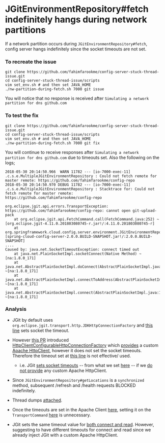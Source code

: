 # JGitEnvironmentRepository#fetch indefinitely hangs during network partitions
If a network partition occurs during `JGitEnvironmentRepository#fetch`, config server hangs indefinitely since the socket timeouts are not set.

### To recreate the issue

```
git clone https://github.com/fahimfarookme/config-server-stuck-thread-issue.git
cd config-server-stuck-thread-issue/scripts
vim set_env.sh # and then set JAVA_HOME
./nw-partition-during-fetch.sh 7000 git issue
```
You will notice that no response is received after `Simulating a network partition for dns github.com`


### To test the fix

```
git clone https://github.com/fahimfarookme/config-server-stuck-thread-issue.git
cd config-server-stuck-thread-issue/scripts
vim set_env.sh # and then set JAVA_HOME
./nw-partition-during-fetch.sh 7000 git fix
```
You will continue to receive responses after `Simulating a network partition for dns github.com` due to timeouts set. Also the following on the logs;

```
2018-05-30 20:14:50.966  WARN 11782 --- [io-7000-exec-11] .c.s.e.MultipleJGitEnvironmentRepository : Could not fetch remote for master remote: https://github.com/fahimfarookme/config-repo
2018-05-30 20:14:50.970 DEBUG 11782 --- [io-7000-exec-11] .c.s.e.MultipleJGitEnvironmentRepository : Stacktrace for: Could not fetch remote for master remote: https://github.com/fahimfarookme/config-repo

org.eclipse.jgit.api.errors.TransportException: https://github.com/fahimfarookme/config-repo: cannot open git-upload-pack
	at org.eclipse.jgit.api.FetchCommand.call(FetchCommand.java:252) ~[org.eclipse.jgit-4.11.0.201803080745-r.jar!/:4.11.0.201803080745-r]
	at org.springframework.cloud.config.server.environment.JGitEnvironmentRepository.fetch(JGitEnvironmentRepository.java:449) [spring-cloud-config-server-2.0.0.BUILD-SNAPSHOT.jar!/:2.0.0.BUILD-SNAPSHOT]
....
Caused by: java.net.SocketTimeoutException: connect timed out
	at java.net.PlainSocketImpl.socketConnect(Native Method) ~[na:1.8.0_171]
	at java.net.AbstractPlainSocketImpl.doConnect(AbstractPlainSocketImpl.java:350) ~[na:1.8.0_171]
	at java.net.AbstractPlainSocketImpl.connectToAddress(AbstractPlainSocketImpl.java:206) ~[na:1.8.0_171]
	at java.net.AbstractPlainSocketImpl.connect(AbstractPlainSocketImpl.java:188) ~[na:1.8.0_171]
```

### Analysis
- JGit by default uses `org.eclipse.jgit.transport.http.JDKHttpConnectionFactory` and [this line](https://github.com/spring-cloud/spring-cloud-config/blob/master/spring-cloud-config-server/src/main/java/org/springframework/cloud/config/server/environment/JGitEnvironmentRepository.java#L596) sets socket the timeout.

- However [this PR](https://github.com/spring-cloud/spring-cloud-config/pull/1002)  introduced [HttpClientConfigurableHttpConnectionFactory](https://github.com/pivotal-dylan-roberts/spring-cloud-config/blob/28dc13ea08222cbdd5c55dfd60d4d28e52d08b85/spring-cloud-config-server/src/main/java/org/springframework/cloud/config/server/environment/HttpClientConfigurableHttpConnectionFactory.java) which [provides](https://github.com/pivotal-dylan-roberts/spring-cloud-config/blob/28dc13ea08222cbdd5c55dfd60d4d28e52d08b85/spring-cloud-config-server/src/main/java/org/springframework/cloud/config/server/environment/HttpClientConfigurableHttpConnectionFactory.java#L56) a custom [Apache HttpClient](https://github.com/pivotal-dylan-roberts/spring-cloud-config/blob/28dc13ea08222cbdd5c55dfd60d4d28e52d08b85/spring-cloud-config-server/src/main/java/org/springframework/cloud/config/server/support/HttpClientSupport.java), however it does not set the socket timeouts. Therefore the timeout set at [this line](https://github.com/spring-cloud/spring-cloud-config/blob/master/spring-cloud-config-server/src/main/java/org/springframework/cloud/config/server/environment/JGitEnvironmentRepository.java#L596) is not effective/ used.
   - i.e. JGit [sets socket timeouts](https://github.com/eclipse/jgit/blob/master/org.eclipse.jgit.http.apache/src/org/eclipse/jgit/transport/http/apache/HttpClientConnection.java#L145) -- from what we set [here](https://github.com/spring-cloud/spring-cloud-config/blob/master/spring-cloud-config-server/src/main/java/org/springframework/cloud/config/server/environment/JGitEnvironmentRepository.java#L596) -- if we [do not provide](https://github.com/eclipse/jgit/blob/master/org.eclipse.jgit.http.apache/src/org/eclipse/jgit/transport/http/apache/HttpClientConnection.java#L132) any custom Apache HttpClient.
   
- Since `JGitEnvironmentRepository#getLocations` is a `synchronized` method, subsequent /refresh and /health requests BLOCKED indefinitely.

- Thread dumps [attached](https://github.com/spring-cloud/spring-cloud-config/files/2055152/thread-dumps.zip).

- Once the timeouts are set in the Apache Client [here](https://github.com/fahimfarookme/config-server-stuck-thread-issue/blob/master/config-server-fix/src/main/java/me/fahimfarook/config/server/TimeoutHttpConnectionFactory.java#L72), setting it on the `TransportCommand` [here](https://github.com/spring-cloud/spring-cloud-config/blob/master/spring-cloud-config-server/src/main/java/org/springframework/cloud/config/server/environment/JGitEnvironmentRepository.java#L596) is unnecessary.

- JGit sets the same timeout value for [both connect and read](https://github.com/eclipse/jgit/blob/master/org.eclipse.jgit/src/org/eclipse/jgit/transport/TransportHttp.java#L838). However, suggesting to have different timeouts for connect and read since we already inject JGit with a custom Apache HttpClient.




